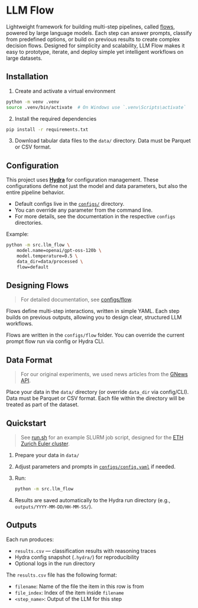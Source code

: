 # LLM Flow

Lightweight framework for building multi-step pipelines, called [flows](configs/flow/README.md), powered by large language models. Each step can answer prompts, classify from predefined options, or build on previous results to create complex decision flows. Designed for simplicity and scalability, LLM Flow makes it easy to prototype, iterate, and deploy simple yet intelligent workflows on large datasets.

## Installation

1. Create and activate a virtual environment
```bash
python -m venv .venv
source .venv/bin/activate  # On Windows use `.venv\Scripts\activate`
```

2. Install the required dependencies
```bash
pip install -r requirements.txt
```

3. Download tabular data files to the `data/` directory. Data must be Parquet or CSV format.

## Configuration

This project uses **[Hydra](https://hydra.cc)** for configuration management. These configurations define not just the model and data parameters, but also the entire pipeline behavior.

* Default configs live in the [`configs/`](configs) directory.
* You can override any parameter from the command line.
* For more details, see the documentation in the respective `configs` directories.

Example:

```bash
python -m src.llm_flow \
    model.name=openai/gpt-oss-120b \
    model.temperature=0.5 \
    data_dir=data/processed \
    flow=default
```

## Designing Flows

> For detailed documentation, see [configs/flow](configs/flow/README.md).

Flows define multi-step interactions, written in simple YAML.  Each step builds on previous outputs, allowing you to design clear, structured LLM workflows.

Flows are written in the `configs/flow` folder. You can override the current prompt flow run via config or Hydra CLI.

## Data Format

> For our original experiments, we used news articles from the [GNews API](http://gnews.io).

Place your data in the `data/` directory (or override `data_dir` via config/CLI). Data must be Parquet or CSV format. Each file within the directory will be treated as part of the dataset.

## Quickstart

> See [run.sh](run.sh) for an example SLURM job script, designed for the [ETH Zurich Euler cluster](https://ele.ethz.ch/resources-and-infrastructure/infrastructure/computational-ressources.html).

1. Prepare your data in `data/`
2. Adjust parameters and prompts in [`configs/config.yaml`](configs/config.yaml) if needed.
3. Run:

   ```bash
   python -m src.llm_flow
   ```
4. Results are saved automatically to the Hydra run directory (e.g., `outputs/YYYY-MM-DD/HH-MM-SS/`).


## Outputs

Each run produces:

* `results.csv` — classification results with reasoning traces
* Hydra config snapshot (`.hydra/`) for reproducibility
* Optional logs in the run directory

The `results.csv` file has the following format:
- `filename`: Name of the file the item in this row is from
- `file_index`: Index of the item inside `filename`
- `<step_name>`: Output of the LLM for this step
